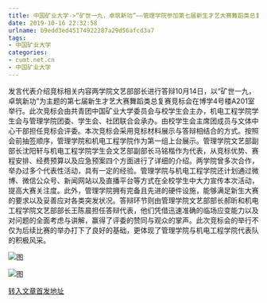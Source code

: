 ```yaml
---
title: 中国矿业大学->“矿世一九，卓筑新功”——管理学院参加第七届新生才艺大赛舞蹈类总复赛竞标会 | cumt.net.cn
date: 2019-10-16 22:32:58
urlname: b9edd3ed45174922287a29d56afcd3a7
tags: 
- 中国矿业大学
categories:
- cumt.net.cn
- 中国矿业大学
---
```

发言代表介绍竞标相关内容两学院文艺部部长进行答辩10月14日，以“矿世一九，卓筑新功”为主题的第七届新生才艺大赛舞蹈类总复赛竞标会在博学4号楼A201室举行。此次竞标会由共青团中国矿业大学委员会与校学生会主办，机电工程学院学生会与管理学院团委、学生会、社团联合会承办。由校学生会主席团成员与文体中心干部担任竞标会评委。本次竞标会采用竞标材料展示与答辩相结合的方式。按照会前抽签顺序，管理学院和机电工程学院作为第一组上台展示。管理学院文艺部副部长沈阳轩与机电工程学院学生会文艺部副部长马铭楷作为代表，从竞标优势、赛程安排、经费预算以及应急预案四个方面进行了详细的介绍。两学院曾多次合作，举办过多个代表性活动，具有一定的经验。管理学院与机电工程学院还计划通过微博、微信公众号、新闻网站以及直播平台等方式在全校学生中大力宣传本次活动，提高大赛关注度。此外，管理学院拥有完备且先进的硬件设施，能够满足新生大赛的要求以及妥善应对各类突发状况。答辩环节则由管理学院文艺部部长郝昕和机电工程学院文艺部部长王陈晨担任答辩代表，他们凭借迅速准确的临场应变能力以及对问题的全面考虑与讲解，赢得了评委的赞同与观众的掌声。此次竞标会的举行不仅为后续比赛的举办打下了良好的基础，更体现了管理学院与机电工程学院代表队的积极风采。

![图](http://xwzx.cumt.edu.cn/_upload/article/images/23/e0/1318bfd34ba290bab302a3998b8c/d77dfc48-2d62-4829-87e4-d3ec6c6a592f.jpg)

![图](http://xwzx.cumt.edu.cn/_upload/article/images/23/e0/1318bfd34ba290bab302a3998b8c/ea25e6aa-0dab-461b-8a48-b3dcc70c9ff5.jpg)

[转入文章首发地址](http://xwzx.cumt.edu.cn/50/be/c523a544958/page.htm)